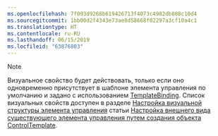 ```yaml
---
ms.openlocfilehash: 7f093d9268b619426713f4073c4982db808c10d4
ms.sourcegitcommit: 1bb00d2f4343e73ae8d58668f02297a3cf10a4c1
ms.translationtype: HT
ms.contentlocale: ru-RU
ms.lasthandoff: 06/15/2019
ms.locfileid: "63876803"
---
```

> [!NOTE]
>  Визуальное свойство будет действовать, только если оно одновременно присутствует в шаблоне элемента управления по умолчанию и задано с использованием [TemplateBinding](~/docs/framework/wpf/advanced/templatebinding-markup-extension.md). Список визуальных свойств доступен в разделе [Настройка визуальной структуры элемента управления](~/docs/framework/wpf/controls/customizing-the-appearance-of-an-existing-control.md#changing-the-visual-structure-of-a-control) статьи [Настройка внешнего вида существующего элемента управления путем создания объекта ControlTemplate](~/docs/framework/wpf/controls/customizing-the-appearance-of-an-existing-control.md).
  
